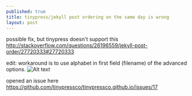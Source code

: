 ```yaml
---
published: true
title: tinypress/jekyll post ordering on the same day is wrong
layout: post
---
```

possible fix, but tinypress doesn't support this  
<http://stackoverflow.com/questions/26196559/jekyll-post-order/27720333#27720333>

edit: workaround is to use alphabet in first field (filename) of the advanced options.
![Alt text](http://shrani.si/f/1v/bL/K2Fng1I/workaround.png)

opened an issue here  
<https://github.com/tinypressco/tinypressco.github.io/issues/17>